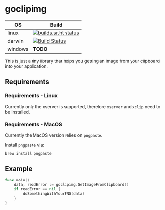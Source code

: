 # goclipimg

| OS | Build |
| - | - |
| linux | [![builds.sr.ht status](https://builds.sr.ht/~biosmarcel/goclipimg/arch.yml.svg)](https://builds.sr.ht/~biosmarcel/goclipimg/arch.yml?) |
| darwin | [![Build Status](https://travis-ci.org/Bios-Marcel/goclipimg.svg?branch=master)](https://travis-ci.org/Bios-Marcel/goclipimg) |
| windows | **TODO** |

This is just a tiny library that helps you getting an image from your clipboard into your application.

## Requirements

### Requirements - Linux

Currently only the xserver is supported, therefore `xserver` and `xclip` need to be installed.

### Requirements - MacOS

Currently the MacOS version relies on `pngpaste`.

Install `pngpaste` via:

```shell
brew install pngpaste
```

## Example

```go
func main() {
    data, readError := goclipimg.GetImageFromClipboard()
    if readError == nil {
        doSomethingWithYourPNG(data)
    }
}
```